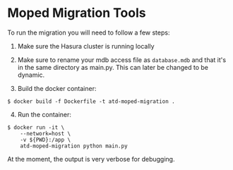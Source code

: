 # Moped Migration Tools

To run the migration you will need to follow a few steps:

1. Make sure the Hasura cluster is running locally

2. Make sure to rename your mdb access file as `database.mdb`
   and that it's in the same directory as main.py.
   This can later be changed to be dynamic.

3. Build the docker container:
```
$ docker build -f Dockerfile -t atd-moped-migration .
```

4. Run the container:
```
$ docker run -it \ 
    --network=host \
    -v ${PWD}:/app \
    atd-moped-migration python main.py
```

At the moment, the output is very verbose for debugging.